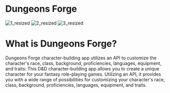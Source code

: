 # Dungeons Forge
![1_resized](https://user-images.githubusercontent.com/125284182/236197109-9746c0a4-9b5c-4427-97be-ae67c5cd1e42.png)  ![2_resized](https://user-images.githubusercontent.com/125284182/236197115-15ea2cc5-10f1-4edf-bdb9-ce610523376c.png)  ![3_resized](https://user-images.githubusercontent.com/125284182/236197127-3742e66c-3d7e-447f-9fca-7c7b9e1f03a9.png)



# What is Dungeons Forge?
Dungeons Forge character-building app utilizes an API to customize the character's race, class, background, proficiencies, languages, equipment, and traits: This D&D character-building app allows you to create a unique character for your fantasy role-playing games. Utilizing an API, it provides you with a wide range of possibilities for customizing your character's race, class, background, proficiencies, languages, equipment, and traits. 
